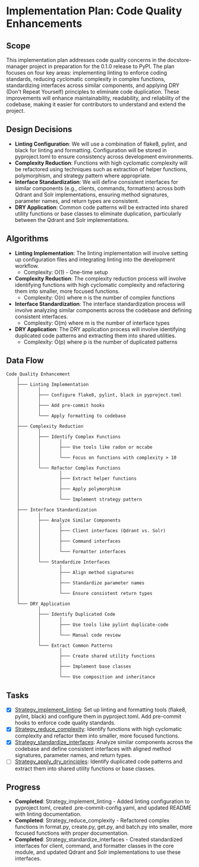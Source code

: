 # Implementation Plan: Code Quality Enhancements

## Scope
This implementation plan addresses code quality concerns in the docstore-manager project in preparation for the 0.1.0 release to PyPI. The plan focuses on four key areas: implementing linting to enforce coding standards, reducing cyclomatic complexity in complex functions, standardizing interfaces across similar components, and applying DRY (Don't Repeat Yourself) principles to eliminate code duplication. These improvements will enhance maintainability, readability, and reliability of the codebase, making it easier for contributors to understand and extend the project.

## Design Decisions
- **Linting Configuration**: We will use a combination of flake8, pylint, and black for linting and formatting. Configuration will be stored in pyproject.toml to ensure consistency across development environments.
- **Complexity Reduction**: Functions with high cyclomatic complexity will be refactored using techniques such as extraction of helper functions, polymorphism, and strategy pattern where appropriate.
- **Interface Standardization**: We will define consistent interfaces for similar components (e.g., clients, commands, formatters) across both Qdrant and Solr implementations, ensuring method signatures, parameter names, and return types are consistent.
- **DRY Application**: Common code patterns will be extracted into shared utility functions or base classes to eliminate duplication, particularly between the Qdrant and Solr implementations.

## Algorithms
- **Linting Implementation**: The linting implementation will involve setting up configuration files and integrating linting into the development workflow.
  - Complexity: O(1) - One-time setup
- **Complexity Reduction**: The complexity reduction process will involve identifying functions with high cyclomatic complexity and refactoring them into smaller, more focused functions.
  - Complexity: O(n) where n is the number of complex functions
- **Interface Standardization**: The interface standardization process will involve analyzing similar components across the codebase and defining consistent interfaces.
  - Complexity: O(m) where m is the number of interface types
- **DRY Application**: The DRY application process will involve identifying duplicated code patterns and extracting them into shared utilities.
  - Complexity: O(p) where p is the number of duplicated patterns

## Data Flow
```
Code Quality Enhancement
    │
    ├─── Linting Implementation
    │       │
    │       ├─── Configure flake8, pylint, black in pyproject.toml
    │       │
    │       ├─── Add pre-commit hooks
    │       │
    │       └─── Apply formatting to codebase
    │
    ├─── Complexity Reduction
    │       │
    │       ├─── Identify Complex Functions
    │       │       │
    │       │       ├─── Use tools like radon or mccabe
    │       │       │
    │       │       └─── Focus on functions with complexity > 10
    │       │
    │       └─── Refactor Complex Functions
    │               │
    │               ├─── Extract helper functions
    │               │
    │               ├─── Apply polymorphism
    │               │
    │               └─── Implement strategy pattern
    │
    ├─── Interface Standardization
    │       │
    │       ├─── Analyze Similar Components
    │       │       │
    │       │       ├─── Client interfaces (Qdrant vs. Solr)
    │       │       │
    │       │       ├─── Command interfaces
    │       │       │
    │       │       └─── Formatter interfaces
    │       │
    │       └─── Standardize Interfaces
    │               │
    │               ├─── Align method signatures
    │               │
    │               ├─── Standardize parameter names
    │               │
    │               └─── Ensure consistent return types
    │
    └─── DRY Application
            │
            ├─── Identify Duplicated Code
            │       │
            │       ├─── Use tools like pylint duplicate-code
            │       │
            │       └─── Manual code review
            │
            └─── Extract Common Patterns
                    │
                    ├─── Create shared utility functions
                    │
                    ├─── Implement base classes
                    │
                    └─── Use composition and inheritance
```

## Tasks
- [x] [Strategy_implement_linting](../tasks/Strategy_implement_linting.md): Set up linting and formatting tools (flake8, pylint, black) and configure them in pyproject.toml. Add pre-commit hooks to enforce code quality standards.
- [x] [Strategy_reduce_complexity](../tasks/Strategy_reduce_complexity.md): Identify functions with high cyclomatic complexity and refactor them into smaller, more focused functions.
- [x] [Strategy_standardize_interfaces](../tasks/Strategy_standardize_interfaces.md): Analyze similar components across the codebase and define consistent interfaces with aligned method signatures, parameter names, and return types.
- [ ] [Strategy_apply_dry_principles](../tasks/Strategy_apply_dry_principles.md): Identify duplicated code patterns and extract them into shared utility functions or base classes.

## Progress
- **Completed**: Strategy_implement_linting - Added linting configuration to pyproject.toml, created .pre-commit-config.yaml, and updated README with linting documentation.
- **Completed**: Strategy_reduce_complexity - Refactored complex functions in format.py, create.py, get.py, and batch.py into smaller, more focused functions with proper documentation.
- **Completed**: Strategy_standardize_interfaces - Created standardized interfaces for client, command, and formatter classes in the core module, and updated Qdrant and Solr implementations to use these interfaces.
